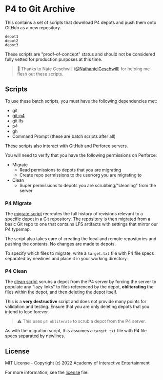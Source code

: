 # P4 to Git Archive

This contains a set of scripts that download P4 depots and push them onto GitHub
as a new repository.

```text
depot1
depot2
depot3
```

These scripts are "proof-of-concept" status and should not be considered fully
vetted for production purposes at this time.

> :clap: Thanks to Nate Geschwill ([@NathanielGeschwill][ghNate]) for helping me
> flesh out these scripts.

[ghNate]:https://github.com/NathanielGeschwill

## Scripts

To use these batch scripts, you must have the following dependencies met:

- git
- [git-p4](https://www.atlassian.com/git/tutorials/git-p4)
- git lfs
- p4
- gh
- Command Prompt (these are batch scripts after all)

These scripts also interact with GitHub and Perforce servers.

You will need to verify that you have the following permissions on Perforce:

- Migrate
  - Read permissions to depots that you are migrating
  - Create repo permissions to the user/org you are migrating to
- Clean
  - Super permissions to depots you are scrubbing/"cleaning" from the server

### P4 Migrate

The [migrate script](bin/p4migrate.bat) recreates the full history of revisions
relevant to a specific depot in a Git repository. The repository is then
migrated from a basic Git repo to one that contains LFS artifacts with settings
that mirror our P4 typemap.

The script also takes care of creating the local and remote repositories and
pushing the contents. No changes are made to depots.

To specify which files to migrate, write a `target.txt` file with P4 file
specs separated by newlines and place it in your working directory.

### P4 Clean

The [clean script](bin/p4clean.bat) scrubs a depot from the P4 server by forcing
the server to populate any "lazy links" to files referenced by the depot,
**obliterating** the files within the depot, and then deleting the depot itself.

This is a **very destructive** script and does not provide many points for
validation and testing. Ensure that you are only deleting depots that you intend
to lose forever.

> :warning: This uses `p4 obliterate` to scrub a depot from the P4 server.

As with the migration script, this assumes a `target.txt` file with P4 file
specs separated by newlines.

## License

MIT License - Copyright (c) 2022 Academy of Interactive Entertainment

For more information, see the [license][lic] file.

[lic]:LICENSE.md
